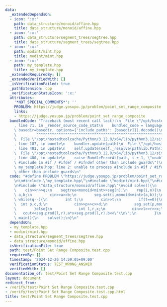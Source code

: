 ```yaml
---
data:
  _extendedDependsOn:
  - icon: ':x:'
    path: data_structure/monoid/affine.hpp
    title: data_structure/monoid/affine.hpp
  - icon: ':x:'
    path: data_structure/segment_trees/segtree.hpp
    title: data_structure/segment_trees/segtree.hpp
  - icon: ':x:'
    path: modint/mint.hpp
    title: modint/mint.hpp
  - icon: ':x:'
    path: my_template.hpp
    title: my_template.hpp
  _extendedRequiredBy: []
  _extendedVerifiedWith: []
  _isVerificationFailed: true
  _pathExtension: cpp
  _verificationStatusIcon: ':x:'
  attributes:
    '*NOT_SPECIAL_COMMENTS*': ''
    PROBLEM: https://judge.yosupo.jp/problem/point_set_range_composite
    links:
    - https://judge.yosupo.jp/problem/point_set_range_composite
  bundledCode: "Traceback (most recent call last):\n  File \"/opt/hostedtoolcache/Python/3.12.8/x64/lib/python3.12/site-packages/onlinejudge_verify/documentation/build.py\"\
    , line 71, in _render_source_code_stat\n    bundled_code = language.bundle(stat.path,\
    \ basedir=basedir, options={'include_paths': [basedir]}).decode()\n          \
    \         ^^^^^^^^^^^^^^^^^^^^^^^^^^^^^^^^^^^^^^^^^^^^^^^^^^^^^^^^^^^^^^^^^^^^^^^^^^^^^^^^^\n\
    \  File \"/opt/hostedtoolcache/Python/3.12.8/x64/lib/python3.12/site-packages/onlinejudge_verify/languages/cplusplus.py\"\
    , line 187, in bundle\n    bundler.update(path)\n  File \"/opt/hostedtoolcache/Python/3.12.8/x64/lib/python3.12/site-packages/onlinejudge_verify/languages/cplusplus_bundle.py\"\
    , line 401, in update\n    self.update(self._resolve(pathlib.Path(included), included_from=path))\n\
    \  File \"/opt/hostedtoolcache/Python/3.12.8/x64/lib/python3.12/site-packages/onlinejudge_verify/languages/cplusplus_bundle.py\"\
    , line 400, in update\n    raise BundleErrorAt(path, i + 1, \"unable to process\
    \ #include in #if / #ifdef / #ifndef other than include guards\")\nonlinejudge_verify.languages.cplusplus_bundle.BundleErrorAt:\
    \ my_template.hpp: line 2: unable to process #include in #if / #ifdef / #ifndef\
    \ other than include guards\n"
  code: "#define PROBLEM \"https://judge.yosupo.jp/problem/point_set_range_composite\"\
    \n\n#include \"my_template.hpp\"\n#include \"modint/mint.hpp\"\n#include \"data_structure/segment_trees/segtree.hpp\"\
    \n#include \"data_structure/monoid/affine.hpp\"\nvoid solve(){\n    int n,q;\n\
    \    cin>>n>>q;\n    segtree<monoid<mint>>seg(n);\n    rep(i,n){\n        mint\
    \ a,b;\n        cin>>a>>b;\n        seg.set(i,monoid<mint>(a,b));\n    }\n   \
    \ while(q--){\n        int t;\n        cin>>t;\n        if(t==0){\n          \
    \  int p,c,d;\n            cin>>p>>c>>d;\n            seg.set(p,monoid<mint>{c,d});\n\
    \        }else{\n            int l,r,x;\n            cin>>l>>r>>x;\n         \
    \   cout<<seg.prod(l,r).a*x+seg.prod(l,r).b<<\"\\n\";\n        }\n    }\n}\nint\
    \ main(){\n    solve();\n}\n"
  dependsOn:
  - my_template.hpp
  - modint/mint.hpp
  - data_structure/segment_trees/segtree.hpp
  - data_structure/monoid/affine.hpp
  isVerificationFile: true
  path: test/Point Set Range Composite.test.cpp
  requiredBy: []
  timestamp: '2024-12-26 14:59:05+09:00'
  verificationStatus: TEST_WRONG_ANSWER
  verifiedWith: []
documentation_of: test/Point Set Range Composite.test.cpp
layout: document
redirect_from:
- /verify/test/Point Set Range Composite.test.cpp
- /verify/test/Point Set Range Composite.test.cpp.html
title: test/Point Set Range Composite.test.cpp
---
```

